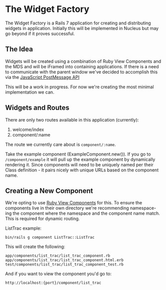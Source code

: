 # The Widget Factory

The Widget Factory is a Rails 7 application for creating and distributing widgets in application. Initially this will be implemented in Nucleus but may go beyond if it proves successful.

## The Idea

Widgets will be created using a combination of Ruby View Components and the MDS and will be iFramed into containing applications. If there is a need to communicate with the parent window we've decided to accomplish this via the [JavaScript PostMessage API](https://developer.mozilla.org/en-US/docs/Web/API/Window/postMessage)

This will be a work in progress. For now we're creating the most minimal implementation we can.

## Widgets and Routes

There are only two routes available in this application (currently):

1. welcome/index
2. component/:name

The route we currently care about is `component/:name`.

Take the example component (ExampleComponent.new()). If you go to `/component/example` it will pull up the example component by dynamically rendering it. Since components will need to be uniquely named per their Class definition - it pairs nicely with unique URLs based on the component name.

## Creating a New Component

We're opting to use [Ruby View Components](https://viewcomponent.org/) for this. To ensure the components live in their own directory we're recommending namespace-ing the component where the namespace and the component name match. This is required for dynamic routing.

ListTrac example:

`bin/rails g component ListTrac::ListTrac`

This will create the following:

```
app/components/list_trac/list_trac_component.rb
app/components/list_trac/list_trac_component.html.erb
test/components/list_trac/list_trac_component_test.rb
```

And if you want to view the component you'd go to:

`http://localhost:{port}/component/list_trac`
